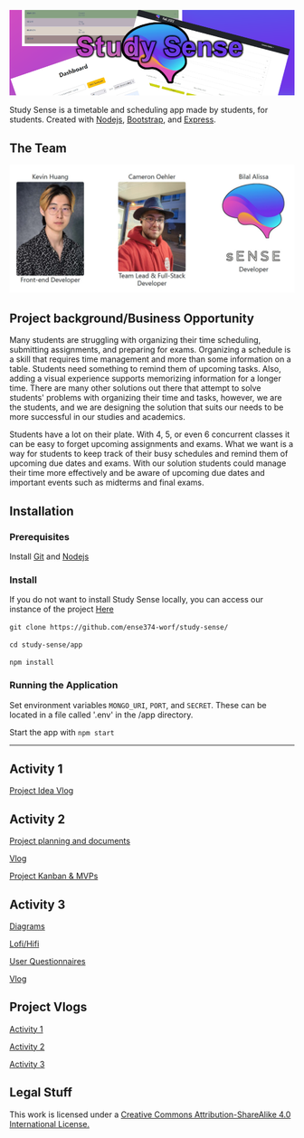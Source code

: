![banner](/images/banner.png)

Study Sense is a timetable and scheduling app made by students, for students. Created with [Nodejs](https://nodejs.org), [Bootstrap](https://getbootstrap.com/), and [Express](https://expressjs.com/).

## The Team
![the team](/images/team.jpg)

## Project background/Business Opportunity
Many students are struggling with organizing their time scheduling, submitting assignments, and preparing for exams. Organizing a schedule is a skill that requires time management and more than some information on a table. Students need something to remind them of upcoming tasks. Also, adding a visual experience supports memorizing information for a longer time. There are many other solutions out there that attempt to solve students' problems with organizing their time and tasks, however, we are the students, and we are designing the solution that suits our needs to be more successful in our studies and academics.

Students have a lot on their plate. With 4, 5, or even 6 concurrent classes it can be easy to forget upcoming assignments and exams. What we want is a way for students to keep track of their busy schedules and remind them of upcoming due dates and exams. With our solution students could manage their time more effectively and be aware of upcoming due dates and important events such as midterms and final exams.

## Installation

### Prerequisites
Install [Git](https://git-scm.com/) and [Nodejs](https://nodejs.org)

### Install
If you do not want to install Study Sense locally, you can access our instance of the project [Here](https://studysense.ignite.coehler.ca/)

`git clone https://github.com/ense374-worf/study-sense/`

`cd study-sense/app`

`npm install`

### Running the Application
Set environment variables `MONGO_URI`, `PORT`, and `SECRET`. These can be located in a file called '.env' in the /app directory.

Start the app with 
`npm start`

***

## Activity 1 
[Project Idea Vlog](https://youtu.be/6wL67tMxihg)

## Activity 2 
[Project planning and documents](/documentation/project_docs)

[Vlog](https://youtu.be/MiZjyk-VgVE)

[Project Kanban & MVPs](https://github.com/orgs/ense374-worf/projects/2)

## Activity 3
[Diagrams](/documentation/diagrams)

[Lofi/Hifi](/documentation/prototypes)

[User Questionnaires](/documentation/questionnaire.pdf)

[Vlog](https://youtu.be/KpzzaaRRZJQ)

## Project Vlogs
[Activity 1](https://youtu.be/6wL67tMxihg)

[Activity 2](https://youtu.be/MiZjyk-VgVE)

[Activity 3](https://youtu.be/KpzzaaRRZJQ)

## Legal Stuff
This work is licensed under a [Creative Commons Attribution-ShareAlike 4.0 International License.](https://creativecommons.org/licenses/by-sa/4.0/)
